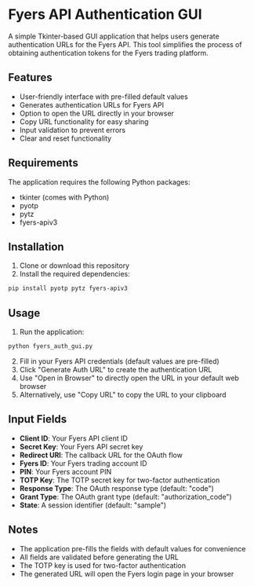 # Fyers API Authentication GUI

A simple Tkinter-based GUI application that helps users generate authentication URLs for the Fyers API. This tool simplifies the process of obtaining authentication tokens for the Fyers trading platform.

## Features

- User-friendly interface with pre-filled default values
- Generates authentication URLs for Fyers API
- Option to open the URL directly in your browser
- Copy URL functionality for easy sharing
- Input validation to prevent errors
- Clear and reset functionality

## Requirements

The application requires the following Python packages:

- tkinter (comes with Python)
- pyotp
- pytz
- fyers-apiv3

## Installation

1. Clone or download this repository
2. Install the required dependencies:

```bash
pip install pyotp pytz fyers-apiv3
```

## Usage

1. Run the application:

```bash
python fyers_auth_gui.py
```

2. Fill in your Fyers API credentials (default values are pre-filled)
3. Click "Generate Auth URL" to create the authentication URL
4. Use "Open in Browser" to directly open the URL in your default web browser
5. Alternatively, use "Copy URL" to copy the URL to your clipboard

## Input Fields

- **Client ID**: Your Fyers API client ID
- **Secret Key**: Your Fyers API secret key
- **Redirect URI**: The callback URL for the OAuth flow
- **Fyers ID**: Your Fyers trading account ID
- **PIN**: Your Fyers account PIN
- **TOTP Key**: The TOTP secret key for two-factor authentication
- **Response Type**: The OAuth response type (default: "code")
- **Grant Type**: The OAuth grant type (default: "authorization_code")
- **State**: A session identifier (default: "sample")

## Notes

- The application pre-fills the fields with default values for convenience
- All fields are validated before generating the URL
- The TOTP key is used for two-factor authentication
- The generated URL will open the Fyers login page in your browser